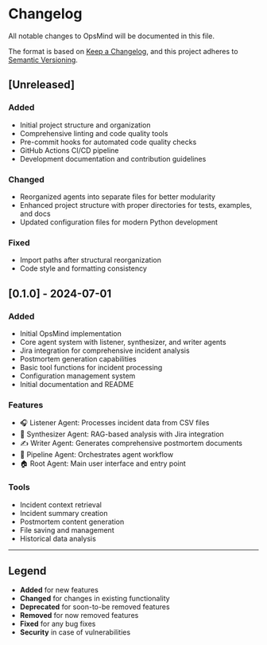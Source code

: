 # Changelog

All notable changes to OpsMind will be documented in this file.

The format is based on [Keep a Changelog](https://keepachangelog.com/en/1.0.0/),
and this project adheres to [Semantic Versioning](https://semver.org/spec/v2.0.0.html).

## [Unreleased]

### Added
- Initial project structure and organization
- Comprehensive linting and code quality tools
- Pre-commit hooks for automated code quality checks
- GitHub Actions CI/CD pipeline
- Development documentation and contribution guidelines

### Changed
- Reorganized agents into separate files for better modularity
- Enhanced project structure with proper directories for tests, examples, and docs
- Updated configuration files for modern Python development

### Fixed
- Import paths after structural reorganization
- Code style and formatting consistency

## [0.1.0] - 2024-07-01

### Added
- Initial OpsMind implementation
- Core agent system with listener, synthesizer, and writer agents
- Jira integration for comprehensive incident analysis
- Postmortem generation capabilities
- Basic tool functions for incident processing
- Configuration management system
- Initial documentation and README

### Features
- 🎧 Listener Agent: Processes incident data from CSV files
- 🔄 Synthesizer Agent: RAG-based analysis with Jira integration
- ✍️ Writer Agent: Generates comprehensive postmortem documents
- 🔗 Pipeline Agent: Orchestrates agent workflow
- 🏠 Root Agent: Main user interface and entry point

### Tools
- Incident context retrieval
- Incident summary creation
- Postmortem content generation
- File saving and management
- Historical data analysis

---

## Legend

- **Added** for new features
- **Changed** for changes in existing functionality
- **Deprecated** for soon-to-be removed features
- **Removed** for now removed features
- **Fixed** for any bug fixes
- **Security** in case of vulnerabilities 